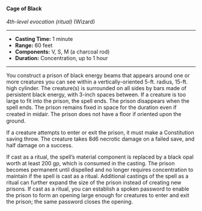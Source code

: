#### Cage of Black
*4th-level evocation* *(ritual)* (Wizard)
___
- **Casting Time:** 1 minute
- **Range:** 60 feet
- **Components:** V, S, M (a charcoal rod)
- **Duration:** Concentration, up to 1 hour
---
You construct a prison of black energy beams that appears around one or more creatures you can see within a vertically-oriented 5-ft. radius, 15-ft. high cylinder. The creature(s) is surrounded on all sides by bars made of persistent black energy, with 3-inch spaces between. If a creature is too large to fit into the prison, the spell ends. The prison disappears when the spell ends. The prison remains fixed in space for the duration even if created in midair. The prison does not have a ﬂoor if oriented upon the ground.

If a creature attempts to enter or exit the prison, it must make a Constitution saving throw. The creature takes 8d6 necrotic damage on a failed save, and half damage on a success.

If cast as a ritual, the spell’s material component is replaced by a black opal worth at least 200 gp, which is consumed in the casting. The prison becomes permanent until dispelled and no longer requires concentration to maintain if the spell is cast as a ritual. Additional castings of the spell as a ritual can further expand the size of the prison instead of creating new prisons. If cast as a ritual, you can establish a spoken password to enable the prison to form an opening large enough for creatures to enter and exit the prison; the same password closes the opening.
